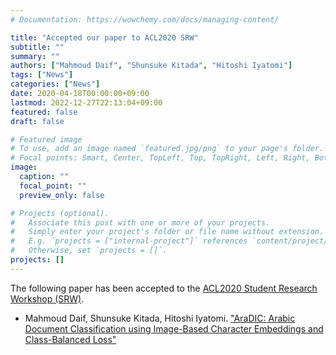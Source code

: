 ```yaml
---
# Documentation: https://wowchemy.com/docs/managing-content/

title: "Accepted our paper to ACL2020 SRW"
subtitle: ""
summary: ""
authors: ["Mahmoud Daif", "Shunsuke Kitada", "Hitoshi Iyatomi"]
tags: ["News"]
categories: ["News"]
date: 2020-04-18T00:00:00+09:00
lastmod: 2022-12-27T22:13:04+09:00
featured: false
draft: false

# Featured image
# To use, add an image named `featured.jpg/png` to your page's folder.
# Focal points: Smart, Center, TopLeft, Top, TopRight, Left, Right, BottomLeft, Bottom, BottomRight.
image:
  caption: ""
  focal_point: ""
  preview_only: false

# Projects (optional).
#   Associate this post with one or more of your projects.
#   Simply enter your project's folder or file name without extension.
#   E.g. `projects = ["internal-project"]` references `content/project/deep-learning/index.md`.
#   Otherwise, set `projects = []`.
projects: []
---
```


The following paper has been accepted to the [ACL2020 Student Research Workshop (SRW)](https://sites.google.com/view/acl20studentresearchworkshop/).

- Mahmoud Daif, Shunsuke Kitada, Hitoshi Iyatomi. ["AraDIC: Arabic Document Classification using Image-Based Character Embeddings and Class-Balanced Loss"](/publication/daif2020aradic)
